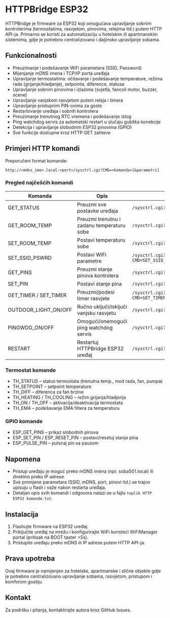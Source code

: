 # HTTPBridge ESP32

HTTPBridge je firmware za ESP32 koji omogućava upravljanje sobnim kontrolerima (termostatima, rasvjetom, pinovima, relejima itd.) putem HTTP API-ja. Primarno se koristi za automatizaciju u hotelskim ili apartmanskim sistemima, gdje je potrebno centralizovano i daljinsko upravljanje sobama.

## Funkcionalnosti

- Preuzimanje i podešavanje WiFi parametara (SSID, Password)
- Mijenjanje mDNS imena i TCP/IP porta uređaja
- Upravljanje termostatima: očitavanje i podešavanje temperature, režima rada (grijanje/hladjenje), setpointa, diference, statusa
- Upravljanje sobnim pinovima i izlazima (svjetla, fancoil motor, buzzer, scene)
- Upravljanje vanjskom rasvjetom putem releja i timera
- Upravljanje pristupnim PIN-ovima za goste
- Restartovanje uređaja i sobnih kontrolera
- Preuzimanje trenutnog RTC vremena i podešavanje istog
- Ping watchdog servis za automatski restart u slučaju gubitka konekcije
- Detekcija i upravljanje slobodnim ESP32 pinovima (GPIO)
- Sve funkcije dostupne kroz HTTP GET zahteve

## Primjeri HTTP komandi

Preporučeni format komande:
```
http://<mdns_ime>.local:<port>/sysctrl.cgi?CMD=<komanda>[&parametri]
```

### Pregled najčešćih komandi

| Komanda              | Opis                                                  | Primjer |
|----------------------|-------------------------------------------------------|---------|
| GET_STATUS           | Preuzmi sve postavke uređaja                          | `/sysctrl.cgi?CMD=GET_STATUS` |
| GET_ROOM_TEMP        | Preuzmi trenutnu i zadanu temperaturu sobe            | `/sysctrl.cgi?CMD=GET_ROOM_TEMP&ID=92` |
| SET_ROOM_TEMP        | Postavi temperaturu sobe                              | `/sysctrl.cgi?CMD=SET_ROOM_TEMP&ID=92&VALUE=28` |
| SET_SSID_PSWRD       | Postavi WiFi parametre                                | `/sysctrl.cgi?CMD=SET_SSID_PSWRD&SSID=WiFi0&PSWRD=12345678` |
| GET_PINS             | Preuzmi stanje pinova kontrolera                      | `/sysctrl.cgi?CMD=GET_PINS&ID=200` |
| SET_PIN              | Postavi stanje pina                                   | `/sysctrl.cgi?CMD=SET_PIN&ID=200&PIN=1&VALUE=1` |
| GET_TIMER / SET_TIMER| Preuzmi/podesi timer rasvjete                         | `/sysctrl.cgi?CMD=SET_TIMER&TIMERON=SUNSET&TIMEROFF=SUNRISE` |
| OUTDOOR_LIGHT_ON/OFF | Ručno uključi/isključi vanjsku rasvjetu               | `/sysctrl.cgi?CMD=OUTDOOR_LIGHT_ON` |
| PINGWDG_ON/OFF       | Omogući/onemogući ping watchdog servis                | `/sysctrl.cgi?CMD=PINGWDG_ON` |
| RESTART              | Restartuj HTTPBridge ESP32 uređaj                     | `/sysctrl.cgi?CMD=RESTART` |

### Termostat komande

- TH_STATUS – status termostata (trenutna temp., mod rada, fan, pumpa)
- TH_SETPOINT – setpoint temperature
- TH_DIFF – diferenca za fan brzine
- TH_HEATING / TH_COOLING – režim grijanja/hladjenja
- TH_ON / TH_OFF – aktivacija/deaktivacija termostata
- TH_EMA – podešavanje EMA filtera za temperaturu

### GPIO komande

- ESP_GET_PINS – prikaz slobodnih pinova
- ESP_SET_PIN / ESP_RESET_PIN – postavi/resetuj stanje pina
- ESP_PULSE_PIN – pulsiraj pin sa pauzom

## Napomena

- Pristup uređaju je moguć preko mDNS imena (npr. soba501.local) ili direktno preko IP adrese.
- Sve promjene parametara (SSID, mDNS, port, pinovi itd.) se trajno upisuju u flash i važe nakon restarta uređaja.
- Detaljan opis svih komandi i odgovora nalazi se u fajlu `toplik HTTP ESP32 komande.txt`.

## Instalacija

1. Flashujte firmware na ESP32 uređaj.
2. Priključite uređaj na mrežu i konfigurirajte WiFi koristeći WiFiManager portal (pritisak na BOOT taster >5s).
3. Pristupite uređaju preko mDNS ili IP adrese putem HTTP API-ja.

## Prava upotreba

Ovaj firmware je namijenjen za hotelske, apartmanske i slične objekte gdje je potrebno centralizovano upravljanje sobama, rasvjetom, pristupom i komforom gostiju.

## Kontakt

Za podršku i pitanja, kontaktirajte autora kroz GitHub Issues.
